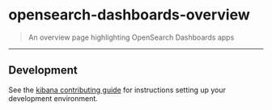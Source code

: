 # opensearch-dashboards-overview

> An overview page highlighting OpenSearch Dashboards apps

---

## Development

See the [kibana contributing guide](https://github.com/elastic/kibana/blob/master/CONTRIBUTING.md) for instructions setting up your development environment.
